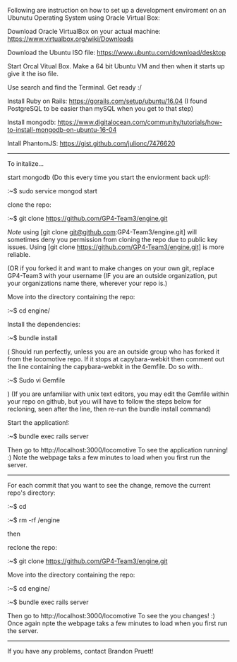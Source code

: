 Following are instruction on how to set up a development enviroment on an Ubunutu Operating System using Oracle Virtual Box:

Download Oracle VirtualBox on your actual machine: https://www.virtualbox.org/wiki/Downloads

Download the Ubuntu ISO file: https://www.ubuntu.com/download/desktop

Start Orcal Vitual Box. Make a 64 bit Ubuntu VM and then when it starts up give it the iso file.

Use search and find the Terminal. Get ready :/

Install Ruby on Rails: https://gorails.com/setup/ubuntu/16.04 
(I found PostgreSQL to be easier than mySQL when you get to that step)

Install mongodb: https://www.digitalocean.com/community/tutorials/how-to-install-mongodb-on-ubuntu-16-04

Intall PhantomJS: https://gist.github.com/julionc/7476620

________

To initalize...

start mongodb (Do this every time you start the enviorment back up!):

:~$ sudo service mongod start 

clone the repo:

:~$ git clone https://github.com/GP4-Team3/engine.git

*Note* using [git clone git@github.com:GP4-Team3/engine.git] will sometimes deny you permission from cloning the repo due to public key issues. Using [git clone https://github.com/GP4-Team3/engine.git] is more reliable. 

(OR if you forked it and want to make changes on your own git, replace GP4-Team3 with your username (IF you are an outside organization, put your organizations name there, wherever your repo is.)

Move into the directory containing the repo:

:~$ cd engine/

Install the dependencies:

:~$ bundle install 

( Should run perfectly, unless you are an outside group who has forked it from the locomotive repo. If it stops at capybara-webkit then comment out the line containing the capybara-webkit in the Gemfile. Do so with..

:~$ Sudo vi Gemfile   

) (If you are unfamiliar with unix text editors, you may edit the Gemfile within your repo on github, but you will have to follow the steps below for recloning, seen after the line, then re-run the bundle install command)

Start the application!:

:~$ bundle exec rails server

Then go to http://localhost:3000/locomotive To see the application running! :) Note the webpage taks a few minutes to load when you first run the server.

________

For each commit that you want to see the change, remove the current repo's directory:

:~$ cd

:~$ rm -rf /engine

then

reclone the repo:

:~$ git clone https://github.com/GP4-Team3/engine.git

Move into the directory containing the repo:

:~$ cd engine/

:~$ bundle exec rails server

Then go to http://localhost:3000/locomotive To see the you changes! :) Once again npte the webpage taks a few minutes to load when you first run the server.


________

If you have any problems, contact Brandon Pruett!


